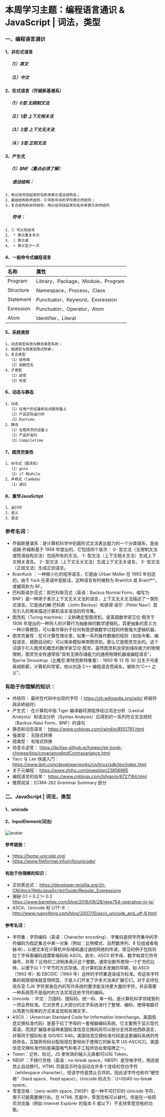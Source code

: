 # 本周学习主题：编程语言通识 & JavaScript | 词法，类型
### 一、编程语言通识
#### 1、非形式语言
##### &nbsp;&nbsp;&nbsp;&nbsp;（1）英文
##### &nbsp;&nbsp;&nbsp;&nbsp;（2）中文
#### 2、形式语言（乔姆斯基谱系）
##### &nbsp;&nbsp;&nbsp;&nbsp;（1）0型 无限制文法      
##### &nbsp;&nbsp;&nbsp;&nbsp;（2）1型 上下文相关法
##### &nbsp;&nbsp;&nbsp;&nbsp;（3）2型 上下文无关法 
##### &nbsp;&nbsp;&nbsp;&nbsp;（4）3型 正则文法
#### 3、产生式
##### &nbsp;&nbsp;&nbsp;&nbsp;（1）BNF（重点必须了解） 
##### &nbsp;&nbsp;&nbsp;&nbsp;&nbsp;&nbsp;&nbsp;语法结构： 
```
1、用尖括号括起来的名称来表示语法结构名；
2、基础结构称终结符，引号和中间的字符表示终结符；
3、复合结构称非终结符，用尖括号括起来的名称来表示非终结符
```
##### &nbsp;&nbsp;&nbsp;&nbsp;&nbsp;&nbsp;&nbsp;符号：
```
1、（）可以有括号
2、 * 表示重复多次 
3、 | 表示或
4、 + 表示至少一次
```
#### 4、一般命令式编程语言
|  名称     |属性  |
| :-------- | :--------|
| Program  |Library，Package，Module，Program |
| Structure     |Namespace，Process，Class |
| Statement     |Punctuator，Keyword，Exoression|
| Exression 	|Punctuator，Operator，Atom   |
| Atom   |Identifier，Literal |

#### 5、系统类型
```
1、动态类型系统与静态类型系统；
2、强类型与弱类型隐式转换；
3、复合类型
  （1）结构体
  （2）函数签名
4、子类型
  （1）逆变
  （2）协变
```
#### 6、动态与静态
```
1、动态
  （1）在用户的设备和在线服务器上
  （2）产品实际运行时
  （3）Runtime
2、静态
  （1）在程序员的设备上
  （2）产品开发时
  （3）Compiletime
```
#### 7、图灵完备性
```
1、命令式（图灵机）
  （1）goto
  （2）if 和while
2、声明式（lambda）
  （1）递归
```
#### 8、重学JavaSctipt
```
1、运行时
2、语义
3、语法
```
### 参考名词：
- 乔姆斯基谱系：是计算机科学中刻画形式文法表达能力的一个分类谱系，是由诺姆·乔姆斯基于 1956 年提出的。它包括四个层次：
0- 型文法（无限制文法或短语结构文法）包括所有的文法。
1- 型文法（上下文相关文法）生成上下文相关语言。
2- 型文法（上下文无关文法）生成上下文无关语言。
3- 型文法（正规文法）生成正则语言。
- Brainfuck ：一种极小化的程序语言，它是由 Urban Müller 在 1993 年创造的。由于 fuck 在英语中是脏话，这种语言有时被称为 Brainfck 或 Brainf**，或被简称为 BF。
- 巴科斯诺尔范式：即巴科斯范式（英语：Backus Normal Form，缩写为 BNF）是一种用于表示上下文无关文法的语言，上下文无关文法描述了一类形式语言。它是由约翰·巴科斯（John Backus）和彼得·诺尔（Peter Naur）首先引入的用来描述计算机语言语法的符号集。
- 图灵机（Turing machine）：又称确定型图灵机，是英国数学家艾伦·图灵于 1936 年提出的一种将人的计算行为抽象掉的数学逻辑机，其更抽象的意义为一种计算模型，可以看作等价于任何有限逻辑数学过程的终极强大逻辑机器。
- 图灵完备性：在可计算性理论里，如果一系列操作数据的规则（如指令集、编程语言、细胞自动机）可以用来模拟单带图灵机，那么它是图灵完全的。这个词源于引入图灵机概念的数学家艾伦·图灵。虽然图灵机会受到储存能力的物理限制，图灵完全性通常指“具有无限存储能力的通用物理机器或编程语言”。
Bjarne Stroustrup（比雅尼·斯特劳斯特鲁普）：1950 年 12 月 30 日生于丹麦奥胡斯郡，计算机科学家。他以创造 C++ 编程语言而闻名，被称为“C++ 之父”。
### 有助于你理解的知识：
- 终结符： 最终在代码中出现的字符（ https://zh.wikipedia.org/wiki/ 終結符與非終結符）
- 产生式： 在计算机中指 Tiger 编译器将源程序经过词法分析（Lexical Analysis）和语法分析（Syntax Analysis）后得到的一系列符合文法规则（Backus-Naur Form，BNF）的语句
- 静态和动态语言： https://www.cnblogs.com/raind/p/8551791.html
- 强类型： 无隐式转换
- 弱类型： 有隐式转换
- 协变与逆变： https://jkchao.github.io/typescript-book-chinese/tips/covarianceAndContravariance.html
- Yacc 与 Lex 快速入门： https://www.ibm.com/developerworks/cn/linux/sdk/lex/index.html
- 关于元编程： https://www.zhihu.com/question/23856985
- 编程语言的自举： https://www.cnblogs.com/lidyan/p/6727184.html
- 推荐阅读：ECMA-262 Grammar Summary 部分
###  二、JavaScript | 词法，类型
#### 1、unicode
#### 2、InputElement(词法)

![avatar](https://github.com/wpngpeng/Frontend-01-Template/blob/master/week02/JavaScript%E8%AF%8D%E6%B3%95.png)

#### 参考链接：
- https://home.unicode.org/
- https://www.fileformat.info/info/unicode/
#### 有助于你理解的知识：
- 正则表达式： https://developer.mozilla.org/zh-CN/docs/Web/JavaScript/Guide/Regular_Expressions
- 揭秘 0.1 + 0.2 != 0.3 https://www.barretlee.com/blog/2016/09/28/ieee754-operation-in-js/
- ASCII，Unicode 和 UTF-8 ： http://www.ruanyifeng.com/blog/2007/10/ascii_unicode_and_utf-8.html
#### 参考名词：
- 字符集：字符编码（英语：Character encoding）、字集码是把字符集中的字符编码为指定集合中某一对象（例如：比特模式、自然数序列、8 位组或者电脉冲），以便文本在计算机中存储和通过通信网络的传递。常见的例子包括将拉丁字母表编码成摩斯电码和 ASCII。其中，ASCII 将字母、数字和其它符号编号，并用 7 比特的二进制来表示这个整数。通常会额外使用一个扩充的比特，以便于以 1 个字节的方式存储。在计算机技术发展的早期，如 ASCII（1963 年）和 EBCDIC（1964 年）这样的字符集逐渐成为标准。但这些字符集的局限很快就变得明显，于是人们开发了许多方法来扩展它们。对于支持包括东亚 CJK 字符家族在内的写作系统的要求能支持更大量的字符，并且需要一种系统而不是临时的方法实现这些字符的编码。
- Unicode ：中文：万国码、国际码、统一码、单一码。是计算机科学领域里的一项业界标准。它对世界上大部分的文字系统进行了整理、编码，使得电脑可以用更为简单的方式来呈现和处理文字。
- ASCII ：（American Standard Code for Information Interchange，美国信息交换标准代码）是基于拉丁字母的一套电脑编码系统。它主要用于显示现代英语，而其扩展版本延伸美国标准信息交换码则可以部分支持其他西欧语言，并等同于国际标准 ISO/IEC 646。美国信息交换标准代码是这套编码系统的传统命名，互联网号码分配局现在更倾向于使用它的新名字 US-ASCII[2]。美国信息交换标准代码是美国电气和电子工程师协会里程碑之一。
- Token：记号、标记。JS 里有效的输入元素都可以叫 Token。
- NBSP ：不换行空格（英语：no-break space，NBSP）是空格字符，用途是禁止自动换行。HTML 页面显示时会自动合并多个连续的空白字符（whitespace character），但该字符是禁止合并的，因此该字符也称作“硬空格”（hard space、fixed space）。Unicode 码点为：U+00A0 no-break space。
- 零宽空格：（zero-width space, ZWSP）是一种不可打印的 Unicode 字符，用于可能需要换行处。在 HTML 页面中，零宽空格可以替代。但是在一些网页浏览器（例如 Internet Explorer 的版本 6 或以下）不支持零宽空格的功能。
